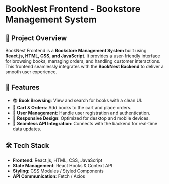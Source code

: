 
# BookNest Frontend - Bookstore Management System

## 📌 Project Overview
BookNest Frontend is a **Bookstore Management System** built using **React.js, HTML, CSS, and JavaScript**. It provides a user-friendly interface for browsing books, managing orders, and handling customer interactions. This frontend seamlessly integrates with the **BookNest Backend** to deliver a smooth user experience.

## 🚀 Features
- 📚 **Book Browsing**: View and search for books with a clean UI.
- 🛒 **Cart & Orders**: Add books to the cart and place orders.
- 👤 **User Management**: Handle user registration and authentication.
- 🎨 **Responsive Design**: Optimized for desktop and mobile devices.
- 🔄 **Seamless API Integration**: Connects with the backend for real-time data updates.

## 🛠 Tech Stack
- **Frontend**: React.js, HTML, CSS, JavaScript
- **State Management**: React Hooks & Context API
- **Styling**: CSS Modules / Styled Components
- **API Communication**: Fetch / Axios



